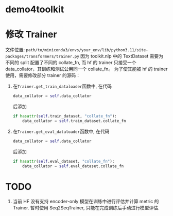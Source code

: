 # demo4toolkit

# 修改 Trainer
文件位置: `path/to/miniconda3/envs/your_env/lib/python3.11/site-packages/transformers/trainer.py`
因为 toolkit.nlp 中的 TextDataset 需要为不同的 split 配置了不同的 collate_fn, 而 hf 的 trainer 只接受一个 data_collator，其训练和测试公用同一个 collate_fn。
为了使其能被 hf 的 trainer 使用，需要修改部分 trainer 的源码：
1. 在`Trainer.get_train_dataloader`函数中, 在代码
    ```python
    data_collator = self.data_collator
    ```
    后添加
    ```python
    if hasattr(self.train_dataset, "collate_fn"):
        data_collator = self.train_dataset.collate_fn
    ```
2. 在`Trainer.get_eval_dataloader`函数中, 在代码
    ```python
    data_collator = self.data_collator
    ```
    后添加
    ```python
    if hasattr(self.eval_dataset, "collate_fn"):
        data_collator = self.eval_dataset.collate_fn
    ```

# TODO
1. 当前 HF 没有支持 encoder-only 模型在训练中进行评估并计算 metric 的 Trainer. 暂时使用 Seq2SeqTrainer, 只能在完成训练后手动进行模型评估.